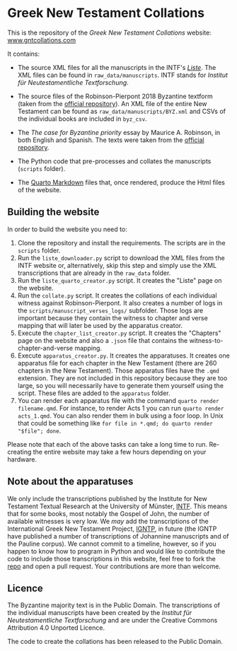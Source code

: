 # Greek New Testament Collations

This is the repository of the *Greek New Testament Collations* website: www.gntcollations.com

It contains:

* The source XML files for all the manuscripts in the INTF's [*Liste*](https://ntvmr.uni-muenster.de/liste). The XML files can be found in `raw_data/manuscripts`. INTF stands for *Institut für Neutestamentliche Textforschung*.

* The source files of the Robinson-Pierpont 2018 Byzantine textform (taken from the [official repository](https://github.com/byztxt/byzantine-majority-text)). An XML file of the entire New Testament can be found as `raw_data/manuscripts/BYZ.xml` and CSVs of the individual books are included in `byz_csv`.

* The *The case for Byzantine priority* essay by Maurice A. Robinson, in both English and Spanish. The texts were taken from the [official repository](https://github.com/byztxt/byzantine-majority-text).

* The Python code that pre-processes and collates the manuscripts (`scripts` folder).

* The [Quarto Markdown](https://quarto.org/) files that, once rendered, produce the Html files of the website.

## Building the website

In order to build the website you need to:

1. Clone the repository and install the requirements. The scripts are in the `scripts` folder.
2. Run the `liste_downloader.py` script to download the XML files from the INTF website or, alternatively, skip this step and simply use the XML transcriptions that are already in the `raw_data` folder.
3. Run the `liste_quarto_creator.py` script. It creates the "Liste" page on the website.
4. Run the `collate.py` script. It creates the collations of each individual witness against Robinson-Pierpont. It also creates a number of logs in the `scripts/manuscript_verses_logs/` subfolder. Those logs are important because they contain the witness to chapter and verse mapping that will later be used by the apparatus creator.
5. Execute the `chapter_list_creator.py` script. It creates the "Chapters" page on the website and also a `.json` file that contains the witness-to-chapter-and-verse mapping.
6. Execute `apparatus_creator.py`. It creates the apparatuses. It creates one apparatus file for each chapter in the New Testament (there are 260 chapters in the New Testament). Those apparatus files have the `.qmd` extension. They are not included in this repository because they are too large, so you will necessarily have to generate them yourself using the script. These files are added to the `apparatus` folder.
7. You can render each apparatus file with the command `quarto render filename.qmd`. For instance, to render Acts 1 you can run `quarto render acts_1.qmd`. You can also render them in bulk using a foor loop. In Unix that could be something like `for file in *.qmd; do quarto render "$file"; done`.

Please note that each of the above tasks can take a long time to run. Re-creating the entire website may take a few hours depending on your hardware.

## Note about the apparatuses

We only include the transcriptions published by the Institute for New Testament Textual Research at the University of Münster, [INTF](https://ntvmr.uni-muenster.de/). This means that for some books, most notably the Gospel of John, the number of available witnesses is very low. We *may* add the transcriptions of the International Greek New Testament Project, [IGNTP](https://itseeweb.cal.bham.ac.uk/igntp/transcriptions.html), in future (the IGNTP have published a number of transcriptions of Johannine manuscripts and of the Pauline corpus). We cannot commit to a timeline, however, so if you happen to know how to program in Python and would like to contribute the code to include those transcriptions in this website, feel free to fork the [repo](https://github.com/normansimonr/gntcollations) and open a pull request. Your contributions are more than welcome.

## Licence

The Byzantine majority text is in the Public Domain. The transcriptions of the individual manuscripts have been created by the *Institut für Neutestamentliche Textforschung* and are under the Creative Commons Attribution 4.0 Unported Licence.

The code to create the collations has been released to the Public Domain.
